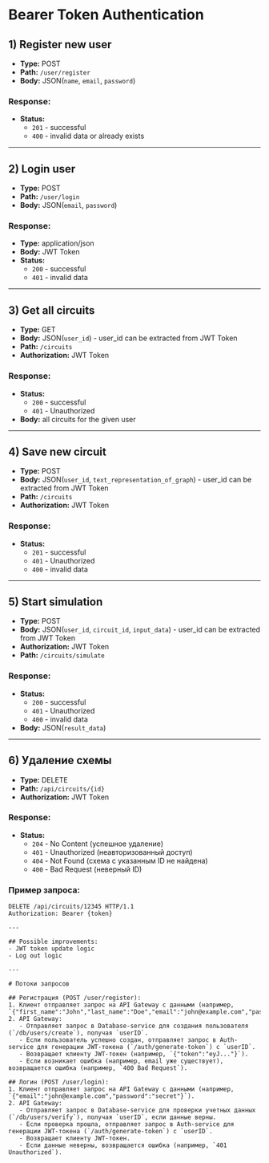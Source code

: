 # Bearer Token Authentication

## 1) Register new user
- **Type:** POST  
- **Path:** `/user/register`  
- **Body:** JSON(`name`, `email`, `password`)

### Response:
- **Status:** 
  - `201` - successful
  - `400` - invalid data or already exists

---

## 2) Login user
- **Type:** POST  
- **Path:** `/user/login`  
- **Body:** JSON(`email`, `password`)

### Response:
- **Type:** application/json  
- **Body:** JWT Token  
- **Status:** 
  - `200` - successful
  - `401` - invalid data

---

## 3) Get all circuits
- **Type:** GET  
- **Body:** JSON(`user_id`) - user_id can be extracted from JWT Token  
- **Path:** `/circuits`  
- **Authorization:** JWT Token

### Response:
- **Status:** 
  - `200` - successful
  - `401` - Unauthorized  
- **Body:** all circuits for the given user

---

## 4) Save new circuit
- **Type:** POST  
- **Body:** JSON(`user_id`, `text_representation_of_graph`) - user_id can be extracted from JWT Token  
- **Path:** `/circuits`  
- **Authorization:** JWT Token

### Response:
- **Status:** 
  - `201` - successful
  - `401` - Unauthorized
  - `400` - invalid data

---

## 5) Start simulation
- **Type:** POST  
- **Body:** JSON(`user_id`, `circuit_id`, `input_data`) - user_id can be extracted from JWT Token  
- **Authorization:** JWT Token  
- **Path:** `/circuits/simulate`

### Response:
- **Status:** 
  - `200` - successful
  - `401` - Unauthorized
  - `400` - invalid data  
- **Body:** JSON(`result_data`)

---

## 6) Удаление схемы
- **Type:** DELETE  
- **Path:** `/api/circuits/{id}`  
- **Authorization:** JWT Token

### Response:
- **Status:** 
  - `204` - No Content (успешное удаление)
  - `401` - Unauthorized (неавторизованный доступ)
  - `404` - Not Found (схема с указанным ID не найдена)
  - `400` - Bad Request (неверный ID)

### Пример запроса:
```http
DELETE /api/circuits/12345 HTTP/1.1
Authorization: Bearer {token}

---

## Possible improvements:
- JWT token update logic
- Log out logic

---

# Потоки запросов

## Регистрация (POST /user/register):
1. Клиент отправляет запрос на API Gateway с данными (например, `{"first_name":"John","last_name":"Doe","email":"john@example.com","password":"secret"}`).
2. API Gateway:
   - Отправляет запрос в Database-service для создания пользователя (`/db/users/create`), получая `userID`.
   - Если пользователь успешно создан, отправляет запрос в Auth-service для генерации JWT-токена (`/auth/generate-token`) с `userID`.
   - Возвращает клиенту JWT-токен (например, `{"token":"eyJ..."}`).
   - Если возникает ошибка (например, email уже существует), возвращается ошибка (например, `400 Bad Request`).

## Логин (POST /user/login):
1. Клиент отправляет запрос на API Gateway с данными (например, `{"email":"john@example.com","password":"secret"}`).
2. API Gateway:
   - Отправляет запрос в Database-service для проверки учетных данных (`/db/users/verify`), получая `userID`, если данные верны.
   - Если проверка прошла, отправляет запрос в Auth-service для генерации JWT-токена (`/auth/generate-token`) с `userID`.
   - Возвращает клиенту JWT-токен.
   - Если данные неверны, возвращается ошибка (например, `401 Unauthorized`).
